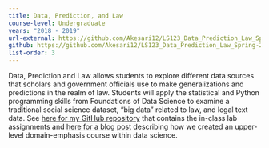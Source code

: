 ```yaml
---
title: Data, Prediction, and Law
course-level: Undergraduate
years: "2018 - 2019"
url-external: https://github.com/Akesari12/LS123_Data_Prediction_Law_Spring-2019
github: https://github.com/Akesari12/LS123_Data_Prediction_Law_Spring-2019/tree/master/labs
list-order: 3
---
```


Data, Prediction and Law allows students to explore different data sources that scholars and government officials use to make generalizations and predictions in the realm of law. Students will apply the statistical and Python programming skills from Foundations of Data Science to examine a traditional social science dataset, “big data” related to law, and legal text data. See <a href = "https://github.com/Akesari12/LS123_Data_Prediction_Law_Spring-2019/tree/master/labs" target="_blank" rel="noopener noreferrer">here for my GitHub repository</a> that contains the in-class lab assignments and <a href = "https://dlab.berkeley.edu/blog/integrating-law-data-science-teaching" target="_blank" rel="noopener noreferrer">here for a blog post</a> describing how we created an upper-level domain-emphasis course within data science.